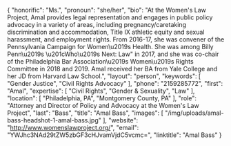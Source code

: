 {
  "honorific": "Ms.",
  "pronoun": "she/her",
  "bio": "At the Women's Law Project, Amal provides legal representation and engages in public policy advocacy in a variety of areas, including pregnancy/caretaking discrimination and accommodation, Title IX athletic equity and sexual harassment, and employment rights. From 2016-17, she was convener of the Pennsylvania Campaign for Women\u2019s Health. She was among Billy Penn\u2019s \u201cWho\u2019s Next: Law\" in 2017, and she was co-chair of the Philadelphia Bar Association\u2019s Women\u2019s Rights Committee in 2018 and 2019. Amal received her BA from Yale College and her JD from Harvard Law School.",
  "layout": "person",
  "keywords": [
    "Gender Justice",
    "Civil Rights Advocacy"
  ],
  "phone": "2159285772",
  "first": "Amal",
  "expertise": [
    "Civil Rights",
    "Gender & Sexuality",
    "Law"
  ],
  "location": [
    "Philadelphia, PA", "Montgomery County, PA"
  ],
  "role": "Attorney and Director of Policy and Advocacy at the Women's Law Project",
  "last": "Bass",
  "title": "Amal Bass",
  "images": [
    "/img/uploads/amal-bass-headshot-1-amal-bass.jpg"
  ],
  "website": "http://www.womenslawproject.org/",
  "email": "YWJhc3NAd29tZW5zbGF3cHJvamVjdC5vcmc=",
  "linktitle": "Amal Bass"
}
